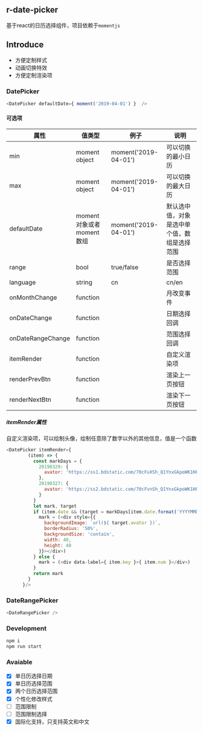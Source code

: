 ## r-date-picker

基于react的日历选择组件，项目依赖于```momentjs```

## Introduce

 - 方便定制样式
 - 动画切换特效
 - 方便定制渲染项

### DatePicker

```javascript
<DatePicker defaultDate={ moment('2019-04-01') }  />
```

#### 可选项

| 属性 | 值类型 | 例子 | 说明 |
| ------------ | ------------ | ------------ | -- |
| min | moment object  |  moment('2019-04-01')  | 可以切换的最小日历 |
| max | moment object  |  moment('2019-04-01')  | 可以切换的最大日历 |
| defaultDate  | moment对象或者moment数组 | moment('2019-04-01') | 默认选中值，对象是选中单个值，数组是选择范围 |
| range | bool | true/false | 是否选择范围 |
| language | string | cn | cn/en | 
| onMonthChange | function | | 月改变事件 |
| onDateChange | function | | 日期选择回调 |
| onDateRangeChange | function |  | 范围选择回调 |
| itemRender | function |  | 自定义渲染项 |
| renderPrevBtn | function | | 渲染上一页按钮 |
| renderNextBtn | function | | 渲染下一页按钮 |

##### itemRender属性

自定义渲染项，可以绘制头像，绘制任意除了数字以外的其他信息，值是一个函数

```javascript
<DatePicker itemRender={ 
        (item) => { 
          const markDays = {
            20190329: {
              avator: 'https://ss1.bdstatic.com/70cFuXSh_Q1YnxGkpoWK1HF6hhy/it/u=4208386305,57701306&fm=27&gp=0.jpg'
            },
            20190327: {
              avator: 'https://ss2.bdstatic.com/70cFvnSh_Q1YnxGkpoWK1HF6hhy/it/u=2060761043,284284863&fm=27&gp=0.jpg'
            }
          }
          let mark, target
          if (item.date && (target = markDays[item.date.format('YYYYMMDD')])) {
            mark = (<div style={{ 
              backgroundImage: `url(${ target.avator })`, 
              borderRadius: '50%',
              backgroundSize: 'contain',
              width: 40,
              height: 40
            }}></div>)
          } else {
            mark = (<div data-label={ item.key }>{ item.num }</div>)
          }
          return mark
        } 
      }/>
```

### DateRangePicker 

```javascript
<DateRangePicker />
```


### Development
```bash
npm i
npm run start
```

### Avaiable

- [x] 单日历选择日期
- [x] 单日历选择范围
- [x] 两个日历选择范围
- [x] 个性化修改样式
- [ ] 范围限制
- [ ] 范围限制选择
- [x] 国际化支持，只支持英文和中文
